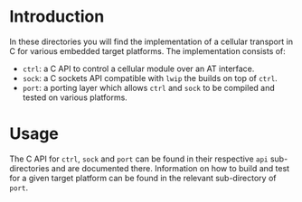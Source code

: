 # Introduction
In these directories you will find the implementation of a cellular transport in C for various embedded target platforms.  The implementation consists of:

- `ctrl`: a C API to control a cellular module over an AT interface.
- `sock`: a C sockets API compatible with `lwip` the builds on top of `ctrl`.
- `port`: a porting layer which allows `ctrl` and `sock` to be compiled and tested on various platforms.

# Usage
The C API for `ctrl`, `sock` and `port` can be found in their respective `api` sub-directories and are documented there.  Information on how to build and test for a given target platform can be found in the relevant sub-directory of `port`.